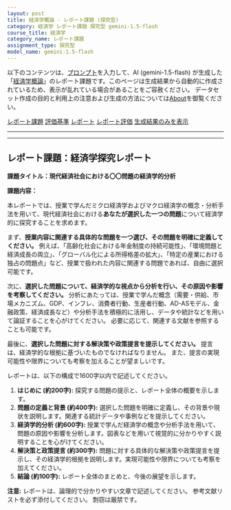 ```yaml
---
layout: post
title: 経済学概論 - レポート課題 (探究型)
category: 経済学 レポート課題 探究型 gemini-1.5-flash
course_title: 経済学
category_name: レポート課題
assignment_type: 探究型
model_name: gemini-1.5-flash
---
```


以下のコンテンツは、[プロンプト](https://github.com/takedatoshiyuki/synthetic_assignments/tree/main/generated/経済学/gemini-1.5-flash/prompt_レポート課題-探究型.md)を入力して、AI (gemini-1.5-flash) が生成した「[経済学概論](/contents/経済学/)」のレポート課題です。このページは生成結果から自動的に作成されているため、表示が乱れている場合があることをご容赦ください。
データセット作成の目的と利用上の注意および生成の方法については[About](/About)を御覧ください。

[レポート課題](../レポート課題-探究型)
[評価基準](../評価基準-探究型)
[レポート](../レポート-探究型)
[レポート評価](../レポート評価-探究型)
[生成結果のみを表示](https://github.com/takedatoshiyuki/synthetic_assignments/tree/main/generated/経済学/gemini-1.5-flash/レポート課題-探究型.md)
  

***
***
  
## レポート課題：経済学探究レポート

**課題タイトル：現代経済社会における〇〇問題の経済学的分析**

**課題内容：**

本レポートでは、授業で学んだミクロ経済学およびマクロ経済学の概念・分析手法を用いて、現代経済社会における**あなたが選択した一つの問題**について経済学的に探究することを求めます。

まず、**授業内容に関連する具体的な問題を一つ選び、その問題を明確に定義してください。**  例えば、「高齢化社会における年金制度の持続可能性」、「環境問題と経済成長の両立」、「グローバル化による所得格差の拡大」、「特定の産業における独占の問題点」など、授業で扱われた内容に関連する問題であれば、自由に選択可能です。

次に、**選択した問題について、経済学的な視点から分析を行い、その原因や影響を考察してください。**  分析にあたっては、授業で学んだ概念（需要・供給、市場メカニズム、GDP、インフレ、消費者行動、生産者行動、AD-ASモデル、金融政策、経済成長など）や分析手法を積極的に活用し、データや統計などを用いて論証することを心がけてください。  必要に応じて、関連する文献を参照することも可能です。

最後に、**選択した問題に対する解決策や政策提言を提示してください。**  提言は、経済学的な根拠に基づいたものでなければなりません。  また、提言の実現可能性や限界についても考察を加えることが望ましいです。

レポートは、以下の構成で1600字以内で記述してください。

1. **はじめに (約200字):**  探究する問題の提示と、レポート全体の概要を示します。
2. **問題の定義と背景 (約400字):**  選択した問題を明確に定義し、その背景や現状を説明します。関連する統計データや事例などを提示してください。
3. **経済学的分析 (約600字):**  授業で学んだ経済学の概念や分析手法を用いて、問題の原因や影響を分析します。図表などを用いて視覚的に分かりやすく説明することを心がけてください。
4. **解決策と政策提言 (約300字):**  問題に対する具体的な解決策や政策提言を提示し、その経済学的根拠を説明します。実現可能性や限界についても考察を加えてください。
5. **結論 (約100字):**  レポート全体のまとめと、今後の展望を示します。


**注意:**  レポートは、論理的で分かりやすい文章で記述してください。  参考文献リストを必ず添付してください。  剽窃は厳禁です。
